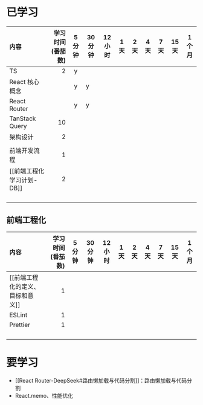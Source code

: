 # 已学习

| 内容                | 学习时间(番茄数) | 5 分钟 | 30 分钟 | 12 小时 | 1 天 | 2 天 | 4 天 | 7 天 | 15 天 | 1 个月 |
| :---------------- | --------: | :--: | ----- | ----- | --- | --- | --- | --- | ---- | ---- |
| TS                |         2 |  y   |       |       |     |     |     |     |      |      |
| React 核心概念        |           |  y   | y     |       |     |     |     |     |      |      |
| React Router      |           |  y   | y     |       |     |     |     |     |      |      |
| TanStack Query    |        10 |      |       |       |     |     |     |     |      |      |
| 架构设计              |         2 |      |       |       |     |     |     |     |      |      |
|                   |           |      |       |       |     |     |     |     |      |      |
| 前端开发流程            |         1 |      |       |       |     |     |     |     |      |      |
| [[前端工程化 学习计划-DB]] |         2 |      |       |       |     |     |     |     |      |      |
|                   |           |      |       |       |     |     |     |     |      |      |
|                   |           |      |       |       |     |     |     |     |      |      |
|                   |           |      |       |       |     |     |     |     |      |      |
|                   |           |      |       |       |     |     |     |     |      |      |



## 前端工程化

| 内容                 | 学习时间(番茄数) | 5 分钟 | 30 分钟 | 12 小时 | 1 天 | 2 天 | 4 天 | 7 天 | 15 天 | 1 个月 |
| :----------------- | --------: | :--: | ----- | ----- | --- | --- | --- | --- | ---- | ---- |
| [[前端工程化的定义、目标和意义]] |         1 |      |       |       |     |     |     |     |      |      |
| ESLint             |         1 |      |       |       |     |     |     |     |      |      |
| Prettier           |         1 |      |       |       |     |     |     |     |      |      |
|                    |           |      |       |       |     |     |     |     |      |      |
|                    |           |      |       |       |     |     |     |     |      |      |
|                    |           |      |       |       |     |     |     |     |      |      |
|                    |           |      |       |       |     |     |     |     |      |      |


# 要学习

- [[React Router-DeepSeek#路由懒加载与代码分割]]：路由懒加载与代码分割
- React.memo、性能优化